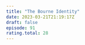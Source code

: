 ```yaml
---
title: "The Bourne Identity"
date: 2023-03-21T21:19:17Z
draft: false
episode: 91
rating.total: 28
---
```


